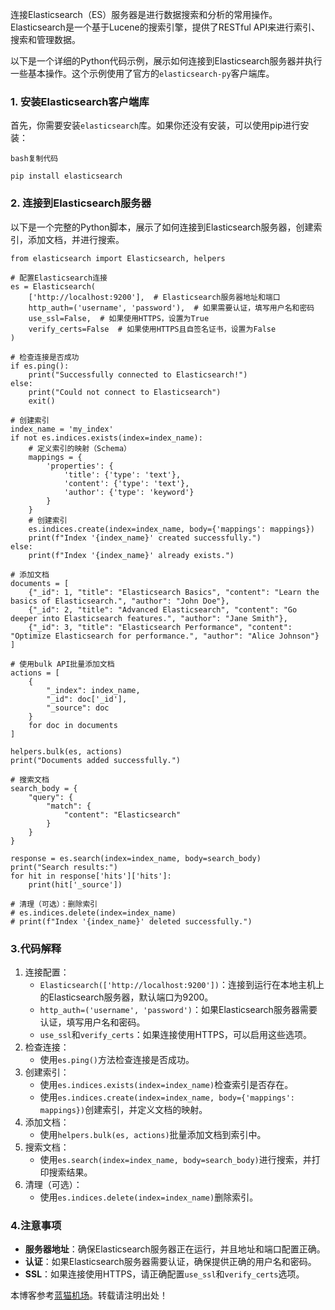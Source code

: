 
连接Elasticsearch（ES）服务器是进行数据搜索和分析的常用操作。Elasticsearch是一个基于Lucene的搜索引擎，提供了RESTful API来进行索引、搜索和管理数据。


以下是一个详细的Python代码示例，展示如何连接到Elasticsearch服务器并执行一些基本操作。这个示例使用了官方的`elasticsearch-py`客户端库。


### 1\. 安装Elasticsearch客户端库


首先，你需要安装`elasticsearch`库。如果你还没有安装，可以使用pip进行安装：



```
bash复制代码

pip install elasticsearch

```

### 2\. 连接到Elasticsearch服务器


以下是一个完整的Python脚本，展示了如何连接到Elasticsearch服务器，创建索引，添加文档，并进行搜索。



```
from elasticsearch import Elasticsearch, helpers  
  
# 配置Elasticsearch连接  
es = Elasticsearch(  
    ['http://localhost:9200'],  # Elasticsearch服务器地址和端口  
    http_auth=('username', 'password'),  # 如果需要认证，填写用户名和密码  
    use_ssl=False,  # 如果使用HTTPS，设置为True  
    verify_certs=False  # 如果使用HTTPS且自签名证书，设置为False  
)  
  
# 检查连接是否成功  
if es.ping():  
    print("Successfully connected to Elasticsearch!")  
else:  
    print("Could not connect to Elasticsearch")  
    exit()  
  
# 创建索引  
index_name = 'my_index'  
if not es.indices.exists(index=index_name):  
    # 定义索引的映射（Schema）  
    mappings = {  
        'properties': {  
            'title': {'type': 'text'},  
            'content': {'type': 'text'},  
            'author': {'type': 'keyword'}  
        }  
    }  
    # 创建索引  
    es.indices.create(index=index_name, body={'mappings': mappings})  
    print(f"Index '{index_name}' created successfully.")  
else:  
    print(f"Index '{index_name}' already exists.")  
  
# 添加文档  
documents = [  
    {"_id": 1, "title": "Elasticsearch Basics", "content": "Learn the basics of Elasticsearch.", "author": "John Doe"},  
    {"_id": 2, "title": "Advanced Elasticsearch", "content": "Go deeper into Elasticsearch features.", "author": "Jane Smith"},  
    {"_id": 3, "title": "Elasticsearch Performance", "content": "Optimize Elasticsearch for performance.", "author": "Alice Johnson"}  
]  
  
# 使用bulk API批量添加文档  
actions = [  
    {  
        "_index": index_name,  
        "_id": doc['_id'],  
        "_source": doc  
    }  
    for doc in documents  
]  
  
helpers.bulk(es, actions)  
print("Documents added successfully.")  
  
# 搜索文档  
search_body = {  
    "query": {  
        "match": {  
            "content": "Elasticsearch"  
        }  
    }  
}  
  
response = es.search(index=index_name, body=search_body)  
print("Search results:")  
for hit in response['hits']['hits']:  
    print(hit['_source'])  
  
# 清理（可选）：删除索引  
# es.indices.delete(index=index_name)  
# print(f"Index '{index_name}' deleted successfully.")

```

### 3\.代码解释


1. 连接配置：
	* `Elasticsearch(['http://localhost:9200'])`：连接到运行在本地主机上的Elasticsearch服务器，默认端口为9200。
	* `http_auth=('username', 'password')`：如果Elasticsearch服务器需要认证，填写用户名和密码。
	* `use_ssl`和`verify_certs`：如果连接使用HTTPS，可以启用这些选项。
2. 检查连接：
	* 使用`es.ping()`方法检查连接是否成功。
3. 创建索引：
	* 使用`es.indices.exists(index=index_name)`检查索引是否存在。
	* 使用`es.indices.create(index=index_name, body={'mappings': mappings})`创建索引，并定义文档的映射。
4. 添加文档：
	* 使用`helpers.bulk(es, actions)`批量添加文档到索引中。
5. 搜索文档：
	* 使用`es.search(index=index_name, body=search_body)`进行搜索，并打印搜索结果。
6. 清理（可选）：
	* 使用`es.indices.delete(index=index_name)`删除索引。


### 4\.注意事项


* **服务器地址**：确保Elasticsearch服务器正在运行，并且地址和端口配置正确。
* **认证**：如果Elasticsearch服务器需要认证，确保提供正确的用户名和密码。
* **SSL**：如果连接使用HTTPS，请正确配置`use_ssl`和`verify_certs`选项。


 本博客参考[蓝猫机场](https://fenfang.org)。转载请注明出处！
